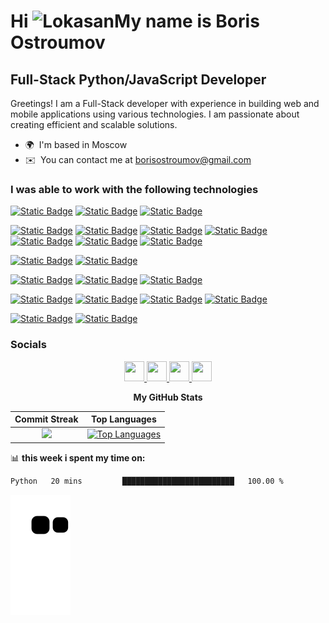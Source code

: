 Hi ![Lokasan](https://user-images.githubusercontent.com/18350557/176309783-0785949b-9127-417c-8b55-ab5a4333674e.gif)My name is Boris Ostroumov
=============================================================================================================================

Full-Stack Python/JavaScript Developer
--------------------------------------

Greetings! I am a Full-Stack developer with experience in building web and mobile applications using various technologies. I am passionate about creating efficient and scalable solutions.

* 🌍  I'm based in Moscow
* ✉️  You can contact me at [borisostroumov@gmail.com](mailto:borisostroumov@gmail.com)

### I was able to work with the following technologies
[![Static Badge](https://img.shields.io/badge/Python-323330?style=for-the-badge&logo=python)](https://www.python.org/)
[![Static Badge](https://img.shields.io/badge/FastAPI-323330?style=for-the-badge&logo=fastapi)](https://fastapi.tiangolo.com/)
[![Static Badge](https://img.shields.io/badge/Django-323330?style=for-the-badge&logo=django)](https://www.djangoproject.com/)

[![Static Badge](https://img.shields.io/badge/JavaScript-323330?style=for-the-badge&logo=javascript&logoColor=f0db4f)](https://developer.mozilla.org/ru/docs/Web/JavaScript)
[![Static Badge](https://img.shields.io/badge/TypeScript-323330?style=for-the-badge&logo=typescript&logoColor=3178c6)](https://www.typescriptlang.org/)
[![Static Badge](https://img.shields.io/badge/React_JS-323330?style=for-the-badge&logo=react)](https://react.dev/)
[![Static Badge](https://img.shields.io/badge/React_Native-323330?style=for-the-badge&logo=react)](https://reactnative.dev/)
[![Static Badge](https://img.shields.io/badge/Vite-323330?style=for-the-badge&logo=vite&logoColor=9961fe)](https://vitejs.dev/)
[![Static Badge](https://img.shields.io/badge/Webpack-323330?style=for-the-badge&logo=webpack&logoColor=5299c8)](https://webpack.js.org/)
[![Static Badge](https://img.shields.io/badge/Vue.js-323330?style=for-the-badge&logo=vue.js&logoColor=58a746)](https://vuejs.org/)

[![Static Badge](https://img.shields.io/badge/Node.js-323330?style=for-the-badge&logo=node.js&logoColor=58a746)](https://nodejs.org/en)
[![Static Badge](https://img.shields.io/badge/Express-323330?style=for-the-badge&logo=express)](https://expressjs.com/)

[![Static Badge](https://img.shields.io/badge/HTML5-323330?style=for-the-badge&logo=html5)](https://developer.mozilla.org/en-US/)
[![Static Badge](https://img.shields.io/badge/Wordpress-323330?style=for-the-badge&logo=wordpress&logoColor=0073aa)](https://wordpress.org)
[![Static Badge](https://img.shields.io/badge/Bootstrap-323330?style=for-the-badge&logo=bootstrap&logoColor=6f10f4)](https://getbootstrap.com/)

[![Static Badge](https://img.shields.io/badge/MongoDB-323330?style=for-the-badge&logo=mongodb)](https://www.mongodb.com/)
[![Static Badge](https://img.shields.io/badge/PostgreSQL-323330?style=for-the-badge&logo=postgresql)](https://www.postgresql.org/)
[![Static Badge](https://img.shields.io/badge/MySQL-323330?style=for-the-badge&logo=Mysql)](https://www.mysql.com/)
[![Static Badge](https://img.shields.io/badge/FireBase-323330?style=for-the-badge&logo=firebase)](https://firebase.google.com/)

[![Static Badge](https://img.shields.io/badge/Docker-323330?style=for-the-badge&logo=docker)](https://www.docker.com/)
[![Static Badge](https://img.shields.io/badge/Git-323330?style=for-the-badge&logo=git)](https://git-scm.com/)

### Socials

<p style="text-align:center;">
    <a href="https://discord.com/users/lokasan" target="_blank" rel="noreferrer"> 
        <picture> 
            <source media="(prefers-color-scheme: dark)" srcset="https://raw.githubusercontent.com/danielcranney/readme-generator/main/public/icons/socials/discord-dark.svg" /> 
            <source media="(prefers-color-scheme: light)" srcset="https://raw.githubusercontent.com/danielcranney/readme-generator/main/public/icons/socials/discord.svg" /> 
            <img src="https://raw.githubusercontent.com/danielcranney/readme-generator/main/public/icons/socials/discord.svg" width="32" height="32" /> 
        </picture>
    </a> 
    <a href="https://www.github.com/lokasan" target="_blank" rel="noreferrer"> 
        <picture> <source media="(prefers-color-scheme: dark)" srcset="https://raw.githubusercontent.com/danielcranney/readme-generator/main/public/icons/socials/github-dark.svg" /> 
            <source media="(prefers-color-scheme: light)" srcset="https://raw.githubusercontent.com/danielcranney/readme-generator/main/public/icons/socials/github.svg" /> 
            <img src="https://raw.githubusercontent.com/danielcranney/readme-generator/main/public/icons/socials/github.svg" width="32" height="32" /> 
        </picture> 
    </a> 
    <a href="http://www.instagram.com/lokasan" target="_blank" rel="noreferrer"> 
        <picture> <source media="(prefers-color-scheme: dark)" srcset="https://raw.githubusercontent.com/danielcranney/readme-generator/main/public/icons/socials/instagram-dark.svg" /> 
            <source media="(prefers-color-scheme: light)" srcset="https://raw.githubusercontent.com/danielcranney/readme-generator/main/public/icons/socials/instagram.svg" /> 
            <img src="https://raw.githubusercontent.com/danielcranney/readme-generator/main/public/icons/socials/instagram.svg" width="32" height="32" /> 
        </picture> 
    </a>
    <a href="http://www.t.me/lokasan" target="_blank" rel="noreferrer"> 
        <picture> <source media="(prefers-color-scheme: dark)" srcset="https://gist.githubusercontent.com/m8rge/4c2b36369c9f936c02ee883ca8ec89f1/raw/c03fd44ee2b63d7a2a195ff44e9bb071e87b4a40/telegram-single-path-24px.svg" /> 
            <source media="(prefers-color-scheme: light)" srcset="https://gist.githubusercontent.com/m8rge/4c2b36369c9f936c02ee883ca8ec89f1/raw/c03fd44ee2b63d7a2a195ff44e9bb071e87b4a40/telegram-single-path-24px.svg" /> 
            <img src="https://raw.githubusercontent.com/danielcranney/readme-generator/main/public/icons/socials/instagram.svg" width="32" height="32" /> 
        </picture> 
    </a>
</p>

<p style="text-align:center;"><b>My GitHub Stats</b></p>

<p align="center">

|                                                                                                                                        Commit Streak                                                                                                                                        |                                                                                                                                                 Top Languages                                                                                                                                                 |
|:-------------------------------------------------------------------------------------------------------------------------------------------------------------------------------------------------------------------------------------------------------------------------------------------:|:-------------------------------------------------------------------------------------------------------------------------------------------------------------------------------------------------------------------------------------------------------------------------------------------------------------:|
| <a href="http://www.github.com/lokasan"><img src="https://github-readme-streak-stats.herokuapp.com/?user=lokasan&stroke=ffffff&background=000000&ring=facc15&fire=facc15&currStreakNum=ffffff&currStreakLabel=facc15&sideNums=ffffff&sideLabels=ffffff&dates=ffffff&hide_border=true" /></a> | <a href="https://github.com/lokasan" align="left"><img src="https://github-readme-stats.vercel.app/api/top-langs/?username=lokasan&langs_count=10&title_color=facc15&text_color=ffffff&icon_color=0891b2&bg_color=000000&hide_border=true&locale=en&custom_title=Top%20%Languages" alt="Top Languages" /></a> |
</p>

📊 **this week i spent my time on:**
<!--START_SECTION:waka-->

```txt
Python   20 mins         █████████████████████████   100.00 %
```

<!--END_SECTION:waka-->

![Snake animation](https://github.com/lokasan/lokasan/blob/output/github-contribution-grid-snake.svg)
